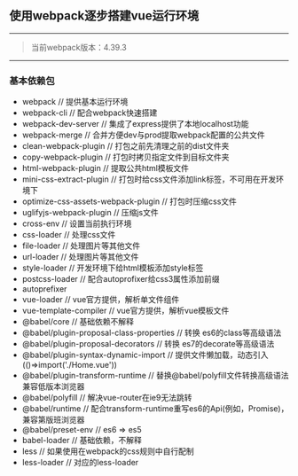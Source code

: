 ## 使用webpack逐步搭建vue运行环境
-------------
>当前webpack版本：4.39.3
----------
### 基本依赖包
- webpack                                   // 提供基本运行环境
- webpack-cli                               // 配合webpack快速搭建
- webpack-dev-server                        // 集成了express提供了本地localhost功能
- webpack-merge                             // 合并方便dev与prod提取webpack配置的公共文件
- clean-webpack-plugin                      // 打包之前先清理之前的dist文件夹
- copy-webpack-plugin                       // 打包时拷贝指定文件到目标文件夹
- html-webpack-plugin                       // 提取公共html模板文件
- mini-css-extract-plugin                   // 打包时给css文件添加link标签，不可用在开发环境下
- optimize-css-assets-webpack-plugin        // 打包时压缩css文件
- uglifyjs-webpack-plugin                   // 压缩js文件
- cross-env                                 // 设置当前执行环境
- css-loader                                // 处理css文件
- file-loader                               // 处理图片等其他文件
- url-loader                                // 处理图片等其他文件
- style-loader                              // 开发环境下给html模板添加style标签
- postcss-loader                            // 配合autoprofixer给css3属性添加前缀
- autoprefixer                          
- vue-loader                                // vue官方提供，解析单文件组件
- vue-template-compiler                     // vue官方提供，解析vue模板文件
- @babel/core                               // 基础依赖不解释
- @babel/plugin-proposal-class-properties   // 转换 es6的class等高级语法
- @babel/plugin-proposal-decorators         // 转换 es7的decorate等高级语法
- @babel/plugin-syntax-dynamic-import       // 提供文件懒加载，动态引入(()=>import('./Home.vue'))
- @babel/plugin-transform-runtime           // 替换@babel/polyfill文件转换高级语法兼容低版本浏览器
- @babel/polyfill                           // 解决vue-router在ie9无法跳转
- @babel/runtime                            // 配合transform-runtime重写es6的Api(例如，Promise)，兼容第版班浏览器
- @babel/preset-env                         // es6 => es5
- babel-loader                              // 基础依赖，不解释
- less                                      // 如果使用在webpack的css规则中自行配制
- less-loader                               // 对应的less-loader
